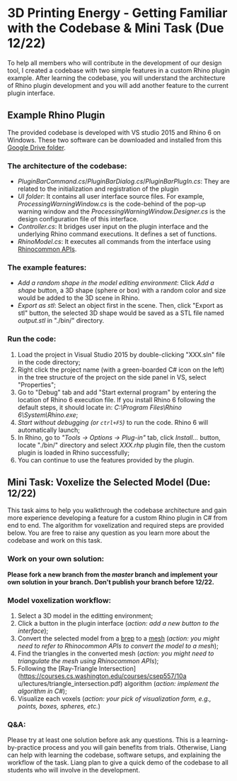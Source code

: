 # 3D Printing Energy - Getting Familiar with the Codebase & Mini Task (Due 12/22)

To help all members who will contribute in the development of our design tool, I created a codebase with two simple features in a custom Rhino plugin example. After learning the codebase, you will understand the architecture of Rhino plugin development and you will add another feature to the current plugin interface.

## Example Rhino Plugin 

The provided codebase is developed with VS studio 2015 and Rhino 6 on Windows. These two software can be downloaded and installed from this [Google Drive folder](https://drive.google.com/drive/folders/1wYBMWHzkhhNNpjThSnpCZC947AjmC39U?usp=sharing).

### The architecture of the codebase:
- *PluginBarCommand.cs*/*PluginBarDialog.cs*/*PluginBarPlugIn.cs*: They are related to the initialization and registration of the plugin
- *UI folder*: It contains all user interface source files. For example, *ProcessingWarningWindow.cs* is the code-behind of the pop-up warning window and the *ProcessingWarningWindow.Designer.cs* is the design configuration file of this interface.
- *Controller.cs*: It bridges user input on the plugin interface and the underlying Rhino command executions. It defines a set of functions.
- *RhinoModel.cs*: It executes all commands from the interface using [Rhinocommon APIs](https://developer.rhino3d.com/guides/#rhinocommon).

### The example features:
- *Add a random shape in the model editing environment*: Click *Add a shape* button, a 3D shape (sphere or box) with a random color and size would be added to the 3D scene in Rhino.
- *Export as stl*: Select an object first in the scene. Then, click "Export as stl" button, the selected 3D shape would be saved as a STL file named *output.stl* in "./bin/" directory.

### Run the code:
1. Load the project in Visual Studio 2015 by double-clicking "XXX.sln" file in the code directory;
2. Right click the project name (with a green-boarded C# icon on the left) in the tree structure of the project on the side panel in VS, select "Properties";
3. Go to "Debug" tab and add "Start external program" by entering the location of Rhino 6 execution file. If you install Rhino 6 following the default steps, it should locate in: *C:\Program Files\Rhino 6\System\Rhino.exe*;
4. *Start without debugging (or `ctrl+F5`)* to run the code. Rhino 6 will automatically launch;
5. In Rhino, go to *"Tools -> Options -> Plug-in"* tab, click *Install...* button, locate "./bin/" directory and select *XXX.rhp* plugin file, then the custom plugin is loaded in Rhino successfully;
6. You can continue to use the features provided by the plugin.

## Mini Task: Voxelize the Selected Model (Due: 12/22)

This task aims to help you walkthrough the codebase architecture and gain more experience developing a feature for a custom Rhino plugin in C# from end to end. The algorithm for voxelization and required steps are provided below. You are free to raise any question as you learn more about the codebase and work on this task.

### Work on your own solution:
**Please fork a new branch from the *master* branch and implement your own solution in your branch. Don't publish your branch before 12/22.**

### Model voxelization workflow:
1. Select a 3D model in the editting environment;
2. Click a button in the plugin interface (*action: add a new button to the interface*);
3. Convert the selected model from a [brep](https://en.wikipedia.org/wiki/Boundary_representation) to a [mesh](https://en.wikipedia.org/wiki/Mesh) (*action: you might need to refer to Rhinocommon APIs to convert the model to a mesh*);
4. Find the triangles in the converted mesh (*action: you might need to triangulate the mesh using Rhinocommon APIs*);
5. Following the [Ray-Triangle Intersection](https://courses.cs.washington.edu/courses/csep557/10a
u/lectures/triangle_intersection.pdf) algorithm (*action: implement the algorithm in C#*);
6. Visualize each voxels (*action: your pick of visualization form, e.g., points, boxes, spheres, etc.*)

### Q&A:
Please try at least one solution before ask any questions. This is a learning-by-practice process and you will gain benefits from trials. Otherwise, Liang can help with learning the codebase, software setups, and explaining the workflow of the task. Liang plan to give a quick demo of the codebase to all students who will involve in the development.
